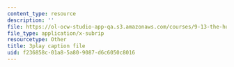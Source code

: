 ```yaml
---
content_type: resource
description: ''
file: https://ol-ocw-studio-app-qa.s3.amazonaws.com/courses/9-13-the-human-brain-spring-2019/f236858c01a85a809087d6c6050c8016_ppxK4R8XWfU.vtt
file_type: application/x-subrip
resourcetype: Other
title: 3play caption file
uid: f236858c-01a8-5a80-9087-d6c6050c8016
---
```

